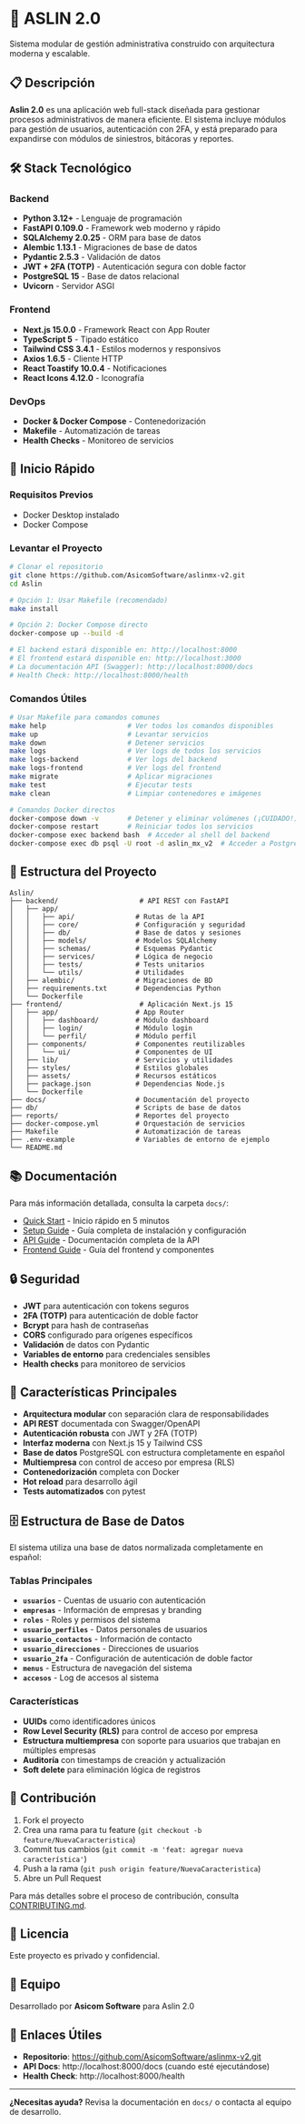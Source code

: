 # 🚀 ASLIN 2.0

Sistema modular de gestión administrativa construido con arquitectura moderna y escalable.

## 📋 Descripción

**Aslin 2.0** es una aplicación web full-stack diseñada para gestionar procesos administrativos de manera eficiente. El sistema incluye módulos para gestión de usuarios, autenticación con 2FA, y está preparado para expandirse con módulos de siniestros, bitácoras y reportes.

## 🛠️ Stack Tecnológico

### Backend
- **Python 3.12+** - Lenguaje de programación
- **FastAPI 0.109.0** - Framework web moderno y rápido
- **SQLAlchemy 2.0.25** - ORM para base de datos
- **Alembic 1.13.1** - Migraciones de base de datos
- **Pydantic 2.5.3** - Validación de datos
- **JWT + 2FA (TOTP)** - Autenticación segura con doble factor
- **PostgreSQL 15** - Base de datos relacional
- **Uvicorn** - Servidor ASGI

### Frontend
- **Next.js 15.0.0** - Framework React con App Router
- **TypeScript 5** - Tipado estático
- **Tailwind CSS 3.4.1** - Estilos modernos y responsivos
- **Axios 1.6.5** - Cliente HTTP
- **React Toastify 10.0.4** - Notificaciones
- **React Icons 4.12.0** - Iconografía

### DevOps
- **Docker & Docker Compose** - Contenedorización
- **Makefile** - Automatización de tareas
- **Health Checks** - Monitoreo de servicios

## 🚀 Inicio Rápido

### Requisitos Previos
- Docker Desktop instalado
- Docker Compose

### Levantar el Proyecto

```bash
# Clonar el repositorio
git clone https://github.com/AsicomSoftware/aslinmx-v2.git
cd Aslin

# Opción 1: Usar Makefile (recomendado)
make install

# Opción 2: Docker Compose directo
docker-compose up --build -d

# El backend estará disponible en: http://localhost:8000
# El frontend estará disponible en: http://localhost:3000
# La documentación API (Swagger): http://localhost:8000/docs
# Health Check: http://localhost:8000/health
```

### Comandos Útiles

```bash
# Usar Makefile para comandos comunes
make help                    # Ver todos los comandos disponibles
make up                      # Levantar servicios
make down                    # Detener servicios
make logs                    # Ver logs de todos los servicios
make logs-backend            # Ver logs del backend
make logs-frontend           # Ver logs del frontend
make migrate                 # Aplicar migraciones
make test                    # Ejecutar tests
make clean                   # Limpiar contenedores e imágenes

# Comandos Docker directos
docker-compose down -v       # Detener y eliminar volúmenes (¡CUIDADO!)
docker-compose restart       # Reiniciar todos los servicios
docker-compose exec backend bash  # Acceder al shell del backend
docker-compose exec db psql -U root -d aslin_mx_v2  # Acceder a PostgreSQL
```

## 📁 Estructura del Proyecto

```
Aslin/
├── backend/                    # API REST con FastAPI
│   ├── app/
│   │   ├── api/               # Rutas de la API
│   │   ├── core/              # Configuración y seguridad
│   │   ├── db/                # Base de datos y sesiones
│   │   ├── models/            # Modelos SQLAlchemy
│   │   ├── schemas/           # Esquemas Pydantic
│   │   ├── services/          # Lógica de negocio
│   │   ├── tests/             # Tests unitarios
│   │   └── utils/             # Utilidades
│   ├── alembic/               # Migraciones de BD
│   ├── requirements.txt       # Dependencias Python
│   └── Dockerfile
├── frontend/                   # Aplicación Next.js 15
│   ├── app/                   # App Router
│   │   ├── dashboard/         # Módulo dashboard
│   │   ├── login/             # Módulo login
│   │   └── perfil/            # Módulo perfil
│   ├── components/            # Componentes reutilizables
│   │   └── ui/                # Componentes de UI
│   ├── lib/                   # Servicios y utilidades
│   ├── styles/                # Estilos globales
│   ├── assets/                # Recursos estáticos
│   ├── package.json           # Dependencias Node.js
│   └── Dockerfile
├── docs/                      # Documentación del proyecto
├── db/                        # Scripts de base de datos
├── reports/                   # Reportes del proyecto
├── docker-compose.yml         # Orquestación de servicios
├── Makefile                   # Automatización de tareas
├── .env-example               # Variables de entorno de ejemplo
└── README.md
```

## 📚 Documentación

Para más información detallada, consulta la carpeta `docs/`:

- [Quick Start](./docs/QUICK_START.md) - Inicio rápido en 5 minutos
- [Setup Guide](./docs/SETUP.md) - Guía completa de instalación y configuración
- [API Guide](./docs/API_GUIDE.md) - Documentación completa de la API
- [Frontend Guide](./docs/FRONT_GUIDE.md) - Guía del frontend y componentes

## 🔒 Seguridad

- **JWT** para autenticación con tokens seguros
- **2FA (TOTP)** para autenticación de doble factor
- **Bcrypt** para hash de contraseñas
- **CORS** configurado para orígenes específicos
- **Validación** de datos con Pydantic
- **Variables de entorno** para credenciales sensibles
- **Health checks** para monitoreo de servicios

## 🚀 Características Principales

- **Arquitectura modular** con separación clara de responsabilidades
- **API REST** documentada con Swagger/OpenAPI
- **Autenticación robusta** con JWT y 2FA (TOTP)
- **Interfaz moderna** con Next.js 15 y Tailwind CSS
- **Base de datos** PostgreSQL con estructura completamente en español
- **Multiempresa** con control de acceso por empresa (RLS)
- **Contenedorización** completa con Docker
- **Hot reload** para desarrollo ágil
- **Tests automatizados** con pytest

## 🗄️ Estructura de Base de Datos

El sistema utiliza una base de datos normalizada completamente en español:

### Tablas Principales
- **`usuarios`** - Cuentas de usuario con autenticación
- **`empresas`** - Información de empresas y branding
- **`roles`** - Roles y permisos del sistema
- **`usuario_perfiles`** - Datos personales de usuarios
- **`usuario_contactos`** - Información de contacto
- **`usuario_direcciones`** - Direcciones de usuarios
- **`usuario_2fa`** - Configuración de autenticación de doble factor
- **`menus`** - Estructura de navegación del sistema
- **`accesos`** - Log de accesos al sistema

### Características
- **UUIDs** como identificadores únicos
- **Row Level Security (RLS)** para control de acceso por empresa
- **Estructura multiempresa** con soporte para usuarios que trabajan en múltiples empresas
- **Auditoría** con timestamps de creación y actualización
- **Soft delete** para eliminación lógica de registros

## 🤝 Contribución

1. Fork el proyecto
2. Crea una rama para tu feature (`git checkout -b feature/NuevaCaracteristica`)
3. Commit tus cambios (`git commit -m 'feat: agregar nueva característica'`)
4. Push a la rama (`git push origin feature/NuevaCaracteristica`)
5. Abre un Pull Request

Para más detalles sobre el proceso de contribución, consulta [CONTRIBUTING.md](./CONTRIBUTING.md).

## 📄 Licencia

Este proyecto es privado y confidencial.

## 👥 Equipo

Desarrollado por **Asicom Software** para Aslin 2.0

## 🔗 Enlaces Útiles

- **Repositorio**: https://github.com/AsicomSoftware/aslinmx-v2.git
- **API Docs**: http://localhost:8000/docs (cuando esté ejecutándose)
- **Health Check**: http://localhost:8000/health

---

**¿Necesitas ayuda?** Revisa la documentación en `docs/` o contacta al equipo de desarrollo.

